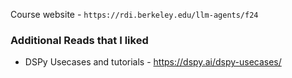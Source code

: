 Course website - `https://rdi.berkeley.edu/llm-agents/f24`

### Additional Reads that I liked
- DSPy Usecases and tutorials - https://dspy.ai/dspy-usecases/
